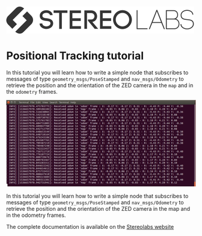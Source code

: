 ![](../../images/Picto+STEREOLABS_Black.png)

# Positional Tracking tutorial

In this tutorial you will learn how to write a simple node that subscribes to messages of type
`geometry_msgs/PoseStamped` and `nav_msgs/Odometry` to retrieve the position and the orientation of the ZED camera in the `map` and in the `odometry` frames.

![](../images/tutorial_tracking.png)

In this tutorial you will learn how to write a simple node that subscribes to messages of type `geometry_msgs/PoseStamped` and `nav_msgs/Odometry` to retrieve the position and the orientation of the ZED camera in the map and in the odometry frames.

The complete documentation is available on the [Stereolabs website](https://docs.stereolabs.com/integrations/ros/positional_tracking/)
